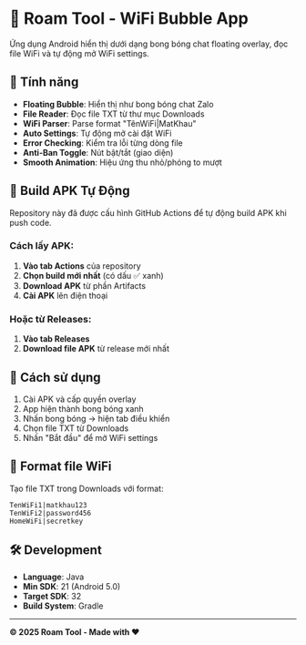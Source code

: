 # 🚀 Roam Tool - WiFi Bubble App

Ứng dụng Android hiển thị dưới dạng bong bóng chat floating overlay, đọc file WiFi và tự động mở WiFi settings.

## 🎯 Tính năng

- **Floating Bubble**: Hiển thị như bong bóng chat Zalo
- **File Reader**: Đọc file TXT từ thư mục Downloads
- **WiFi Parser**: Parse format "TênWiFi|MatKhau"  
- **Auto Settings**: Tự động mở cài đặt WiFi
- **Error Checking**: Kiểm tra lỗi từng dòng file
- **Anti-Ban Toggle**: Nút bật/tắt (giao diện)
- **Smooth Animation**: Hiệu ứng thu nhỏ/phóng to mượt

## 🔧 Build APK Tự Động

Repository này đã được cấu hình GitHub Actions để tự động build APK khi push code.

### Cách lấy APK:

1. **Vào tab Actions** của repository
2. **Chọn build mới nhất** (có dấu ✅ xanh)
3. **Download APK** từ phần Artifacts
4. **Cài APK** lên điện thoại

### Hoặc từ Releases:

1. **Vào tab Releases**
2. **Download file APK** từ release mới nhất

## 📱 Cách sử dụng

1. Cài APK và cấp quyền overlay
2. App hiện thành bong bóng xanh
3. Nhấn bong bóng → hiện tab điều khiển
4. Chọn file TXT từ Downloads
5. Nhấn "Bắt đầu" để mở WiFi settings

## 📄 Format file WiFi

Tạo file TXT trong Downloads với format:
```
TenWiFi1|matkhau123
TenWiFi2|password456
HomeWiFi|secretkey
```

## 🛠️ Development

- **Language**: Java
- **Min SDK**: 21 (Android 5.0)
- **Target SDK**: 32
- **Build System**: Gradle

---

**© 2025 Roam Tool - Made with ❤️**
